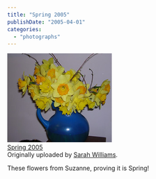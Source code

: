 ```yaml
---
title: "Spring 2005"
publishDate: "2005-04-01"
categories: 
  - "photographs"
---
```


[![](images/8136870_f579b6ef31_m.jpg)](http://www.flickr.com/photos/54325514@N00/8136870/ "photo sharing")  
[Spring 2005](http://www.flickr.com/photos/54325514@N00/8136870/)  
Originally uploaded by [Sarah Williams](http://www.flickr.com/people/54325514@N00/).

These flowers from Suzanne, proving it is Spring!
